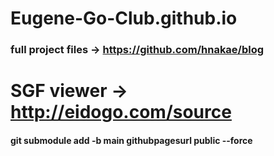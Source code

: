 # Eugene-Go-Club.github.io


### full project files -> https://github.com/hnakae/blog

# SGF viewer -> http://eidogo.com/source

#### git submodule add -b main githubpagesurl public --force


